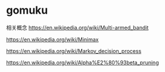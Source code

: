 # gomuku

相关概念
https://en.wikipedia.org/wiki/Multi-armed_bandit

https://en.wikipedia.org/wiki/Minimax

https://en.wikipedia.org/wiki/Markov_decision_process

https://en.wikipedia.org/wiki/Alpha%E2%80%93beta_pruning

